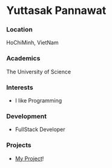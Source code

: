 # Yuttasak Pannawat

### Location

HoChiMinh, VietNam

### Academics

The University of Science

### Interests

- I like Programming

### Development

- FullStack Developer

### Projects

- [My Project](https://github.com/sephanguyen)!

